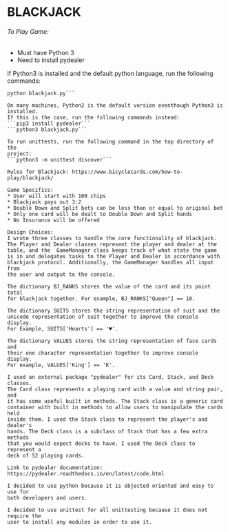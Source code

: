 
# BLACKJACK

###### To Play Game:
* Must have Python 3
* Need to install pydealer

If Python3 is installed and the default python language, run 
the following commands:
```pip install pydealer
python blackjack.py```

On many machines, Python2 is the default version eventhough Python3 is installed. 
If this is the case, run the following commands instead: 
```pip3 install pydealer```
```python3 blackjack.py```

To run unittests, run the following command in the top directory of the 
project:
```python3 -m unittest discover```

Rules for Blackjack: https://www.bicyclecards.com/how-to-play/blackjack/

Game Specifics:
* User will start with 100 chips
* Blackjack pays out 3:2
* Double Down and Split bets can be less than or equal to original bet
* Only one card will be dealt to Double Down and Split hands 
* No Insurance will be offered

Design Choices:
I wrote three classes to handle the core functionality of blackjack.
The Player and Dealer classes represent the player and dealer at the 
table, and the  GameManager class keeps track of what state the game 
is in and delegates tasks to the Player and Dealer in accordance with
blackjack protocol. Additionally, the GameManager handles all input from
the user and output to the console. 

The dictionary BJ_RANKS stores the value of the card and its point total 
for blackjack together. For example, BJ_RANKS["Queen"] == 10. 

The dictionary SUITS stores the string representation of suit and the 
unicode representation of suit together to improve the console display. 
For Example, SUITS['Hearts'] == '♥'.

The dictionary VALUES stores the string representation of face cards and
their one character representation together to improve console display.
For example, VALUES['King'] == 'K'. 

I used an external package "pydealer" for its Card, Stack, and Deck classes.
The Card class represents a playing card with a value and string pair, and 
it has some useful built in methods. The Stack class is a generic card 
container with built in methods to allow users to manipulate the cards held 
inside them. I used the Stack class to represent the player's and dealer's
hands. The Deck class is a subclass of Stack that has a few extra methods 
that you would expect decks to have. I used the Deck class to represent a 
deck of 52 playing cards.

Link to pydealer documentation: https://pydealer.readthedocs.io/en/latest/code.html

I decided to use python because it is objected oriented and easy to use for 
both developers and users. 

I decided to use unittest for all unittesting because it does not require the 
user to install any modules in order to use it. 
